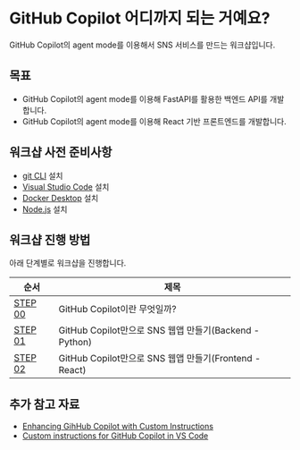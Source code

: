 # GitHub Copilot 어디까지 되는 거예요?

GitHub Copilot의 agent mode를 이용해서 SNS 서비스를 만드는 워크샵입니다.

## 목표

- GitHub Copilot의 agent mode를 이용해 FastAPI를 활용한 백엔드 API를 개발합니다.
- GitHub Copilot의 agent mode를 이용해 React 기반 프론트엔드를 개발합니다.

## 워크샵 사전 준비사항

- [git CLI](https://git-scm.com/downloads) 설치
- [Visual Studio Code](https://code.visualstudio.com/) 설치
- [Docker Desktop](https://docs.docker.com/get-started/introduction/get-docker-desktop/) 설치
- [Node.js](https://nodejs.org/ko) 설치

## 워크샵 진행 방법

아래 단계별로 워크샵을 진행합니다.

| 순서                                                              | 제목                                                   |
| ----------------------------------------------------------------- | ------------------------------------------------------ |
| [STEP 00](https://github.com/matdaaiga-kr/copilot-agent-workshop) | GitHub Copilot이란 무엇일까?                           |
| [STEP 01](./docs/backend/README.md)                               | GitHub Copilot만으로 SNS 웹앱 만들기(Backend - Python) |
| [STEP 02](./docs/client/README.md)                                | GitHub Copilot만으로 SNS 웹앱 만들기(Frontend - React) |

## 추가 참고 자료

- [Enhancing GihHub Copilot with Custom Instructions](https://luke.geek.nz/azure/enhancing-github-copilot-with-custom-instructions/)
- [Custom instructions for GitHub Copilot in VS Code](https://code.visualstudio.com/docs/copilot/copilot-customization)
